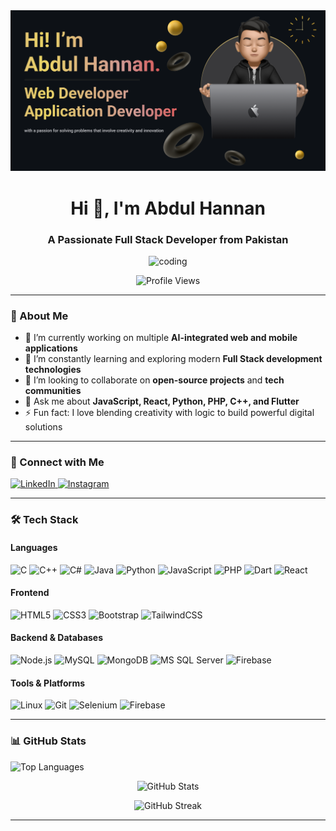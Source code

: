 
<img src="https://github.com/AbdulHannan031/AbdulHannan031/blob/main/Make%20your%20README.png" alt="logo" style="max-width:100%;">

<h1 align="center">Hi 👋, I'm Abdul Hannan</h1>
<h3 align="center">A Passionate Full Stack Developer from Pakistan</h3>

<p align="center">
  <img src="https://cdn.dribbble.com/users/1162077/screenshots/3848914/programmer.gif" alt="coding" width="400">
</p>

<p align="center">
  <img src="https://komarev.com/ghpvc/?username=abdulhannan031&label=Profile%20Views&color=0e75b6&style=flat" alt="Profile Views">
</p>

---

### 💼 About Me

* 🔭 I’m currently working on multiple **AI-integrated web and mobile applications**
* 🌱 I’m constantly learning and exploring modern **Full Stack development technologies**
* 👯 I’m looking to collaborate on **open-source projects** and **tech communities**
* 💬 Ask me about **JavaScript, React, Python, PHP, C++, and Flutter**
* ⚡ Fun fact: I love blending creativity with logic to build powerful digital solutions

---

### 🤝 Connect with Me

<p align="left">
  <a href="https://linkedin.com/in/abdul-hannan-99b743281" target="_blank">
    <img src="https://raw.githubusercontent.com/rahuldkjain/github-profile-readme-generator/master/src/images/icons/Social/linked-in-alt.svg" alt="LinkedIn" width="40" height="40">
  </a>
  <a href="https://instagram.com/waithoneywho" target="_blank">
    <img src="https://raw.githubusercontent.com/rahuldkjain/github-profile-readme-generator/master/src/images/icons/Social/instagram.svg" alt="Instagram" width="40" height="40">
  </a>
</p>

---

### 🛠️ Tech Stack

#### Languages

![C](https://img.shields.io/badge/C-00599C?style=flat\&logo=c\&logoColor=white)
![C++](https://img.shields.io/badge/C++-00599C?style=flat\&logo=c%2B%2B\&logoColor=white)
![C#](https://img.shields.io/badge/C%23-239120?style=flat\&logo=c-sharp\&logoColor=white)
![Java](https://img.shields.io/badge/Java-ED8B00?style=flat\&logo=java\&logoColor=white)
![Python](https://img.shields.io/badge/Python-3776AB?style=flat\&logo=python\&logoColor=white)
![JavaScript](https://img.shields.io/badge/JavaScript-F7DF1E?style=flat\&logo=javascript\&logoColor=black)
![PHP](https://img.shields.io/badge/PHP-777BB4?style=flat\&logo=php\&logoColor=white)
![Dart](https://img.shields.io/badge/Dart-0175C2?style=flat&logo=dart&logoColor=white)
![React](https://img.shields.io/badge/React-20232A?style=flat&logo=react&logoColor=61DAFB)
#### Frontend

![HTML5](https://img.shields.io/badge/HTML5-E34F26?style=flat\&logo=html5\&logoColor=white)
![CSS3](https://img.shields.io/badge/CSS3-1572B6?style=flat\&logo=css3\&logoColor=white)
![Bootstrap](https://img.shields.io/badge/Bootstrap-563D7C?style=flat\&logo=bootstrap\&logoColor=white)
![TailwindCSS](https://img.shields.io/badge/TailwindCSS-06B6D4?style=flat\&logo=tailwind-css\&logoColor=white)

#### Backend & Databases

![Node.js](https://img.shields.io/badge/Node.js-339933?style=flat\&logo=nodedotjs\&logoColor=white)
![MySQL](https://img.shields.io/badge/MySQL-4479A1?style=flat\&logo=mysql\&logoColor=white)
![MongoDB](https://img.shields.io/badge/MongoDB-4EA94B?style=flat\&logo=mongodb\&logoColor=white)
![MS SQL Server](https://img.shields.io/badge/Microsoft_SQL_Server-CC2927?style=flat\&logo=microsoft-sql-server\&logoColor=white)
![Firebase](https://img.shields.io/badge/Firebase-FFCA28?style=flat&logo=firebase&logoColor=white)

#### Tools & Platforms

![Linux](https://img.shields.io/badge/Linux-FCC624?style=flat\&logo=linux\&logoColor=black)
![Git](https://img.shields.io/badge/Git-F05032?style=flat\&logo=git\&logoColor=white)
![Selenium](https://img.shields.io/badge/Selenium-43B02A?style=flat\&logo=selenium\&logoColor=white)
![Firebase](https://img.shields.io/badge/Firebase-FFCA28?style=flat\&logo=firebase\&logoColor=black)

---

### 📊 GitHub Stats

<p align="left">
  <img src="https://github-readme-stats.vercel.app/api/top-langs?username=abdulhannan031&show_icons=true&locale=en&layout=compact" alt="Top Languages" />
</p>

<p align="center">
  <img src="https://github-readme-stats.vercel.app/api?username=abdulhannan031&show_icons=true&locale=en" alt="GitHub Stats" />
</p>

<p align="center">
  <img src="https://github-readme-streak-stats.herokuapp.com/?user=abdulhannan031&" alt="GitHub Streak" />
</p>

---
